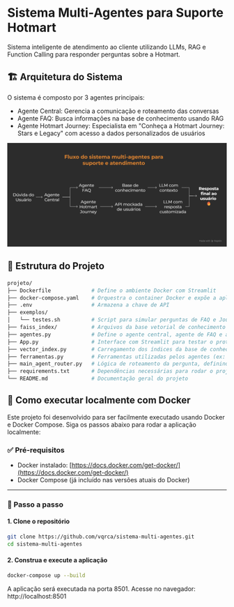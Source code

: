 # Sistema Multi-Agentes para Suporte Hotmart

Sistema inteligente de atendimento ao cliente utilizando LLMs, RAG e Function Calling para responder perguntas sobre a Hotmart.

## 🏗️ Arquitetura do Sistema

O sistema é composto por 3 agentes principais:

* Agente Central: Gerencia a comunicação e roteamento das conversas
* Agente FAQ: Busca informações na base de conhecimento usando RAG
* Agente Hotmart Journey: Especialista em "Conheça a Hotmart Journey: Stars e Legacy" com acesso a dados personalizados de usuários


![Fluxo do sistema](https://raw.githubusercontent.com/vqrca/sistema-multi-agentes/main/Imagens/fluxo.png)



## 📁 Estrutura do Projeto

```bash
projeto/
├── Dockerfile             # Define o ambiente Docker com Streamlit
├── docker-compose.yaml    # Orquestra o container Docker e expõe a aplicação
├── .env                   # Armazena a chave de API
├── exemplos/
│   └── testes.sh          # Script para simular perguntas de FAQ e Journey via cURL
├── faiss_index/           # Arquivos da base vetorial de conhecimento (gerados com FAISS)
├── agentes.py             # Define o agente central, agente de FAQ e agente do programa Hotmart Journey
├── App.py                 # Interface com Streamlit para testar o protótipo via web
├── vector_index.py        # Carregamento dos índices da base de conhecimento com embeddings do Hugging Face
├── ferramentas.py         # Ferramentas utilizadas pelos agentes (ex: busca FAISS, API mockada)
├── main_agent_router.py   # Lógica de roteamento da pergunta, definindo qual agente será acionado
├── requirements.txt       # Dependências necessárias para rodar o projeto
└── README.md              # Documentação geral do projeto
```

## 🔁 Como executar localmente com Docker

Este projeto foi desenvolvido para ser facilmente executado usando Docker e Docker Compose. Siga os passos abaixo para rodar a aplicação localmente:

### ✅ Pré-requisitos

- Docker instalado: [https://docs.docker.com/get-docker/](https://docs.docker.com/get-docker/)
- Docker Compose (já incluído nas versões atuais do Docker)

---

### 🚀 Passo a passo

#### 1. Clone o repositório

```bash
git clone https://github.com/vqrca/sistema-multi-agentes.git
cd sistema-multi-agentes
```

#### 2. Construa e execute a aplicação
```bash
docker-compose up --build
```
A aplicação será executada na porta 8501. Acesse no navegador:
http://localhost:8501


